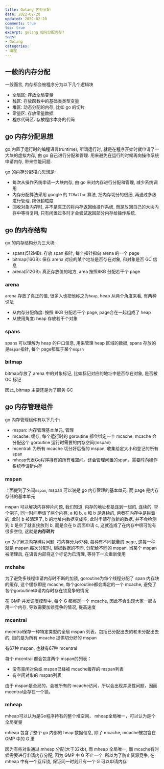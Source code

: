 ```yaml
---
title: Golang 内存分配
date: 2022-02-20            
updated: 2022-02-20         
comments: true              
toc: true                   
excerpt: golang 如何分配内存?
tags:                       
- Golang
categories:                 
- 编程
---
```


## 一般的内存分配

一般而言, 内存都会被程序分为以下几个逻辑块

- 全局区: 存放全局变量
- 栈区: 存放函数中的基础类类型变量
- 堆区: 动态分配的内存, 比如 go 的切片
- 常量区: 存放常量数据
- 程序代码区: 存放程序本身的代码

## go 内存分配思想

go 内置了运行时的编程语言(runtime), 所谓运行时, 就是在程序开始时就申请了一大块的虚拟内存, 由 go 自己进行分配和管理. 用来避免在运行的时候再向操作系统申请内存, 带来性能问题.

go 的内存分配核心思想是:

- 每次从操作系统申请一大块内存, 由 go 来对内存进行分配和管理, 减少系统调用
- 内存分配算法采用 google 的 `TCMalloc` 算法, 把内存切分的很细, 再通过多级进行管理, 降低锁粒度
- 回收对象内存时, 并不是真正的将内存返回给操作系统, 而是放回自己的大块内存中等待复用, 只有闲置过多时才会尝试返回部分内存给操作系统.

## go 的内存结构

go 的内存结构分为三大块:

- spans(512MB): 存放 span 指针, 每个指针指向 arena 的一个 page
- bitmap(16GB): 保存 arena 对应的某个地址是否存在对象, 和对象是否 GC 信息
- arena(512GB): 真正存放值的地方, area 按照8KB 分配若干个 page

### arena

arena 存放了真正的值, 很多人也把他称之为`heap`, heap 从两个角度来看, 有两种说法

- 从内存分配角度: 按照 8KB 分配若干个 page, page合在一起组成了 heap
- 从使用角度: heap 存放若干个对象

### spans

spans 可以理解为 heap 的户口信息, 用来管理 heap 区域的数据, spans 存放的是`mspan`指针, 每个 page都属于某个`mspan`

### bitmap

bitmap存放了 arena 中的对象标记, 比如标记对应的地址中是否存在对象, 是否被 GC 标记

因此, bitmap 主要还是为了服务 GC

## go 内存管理组件

go 内存管理组件有以下几个:

- mspan: 内存管理基本单元, 管理
- mcache: 缓存, 每个运行时的 goroutine 都会绑定一个 mcache, mcache 会分配这个 goroutine 运行时需要的内存空间(mspan)
- mcentral: 为所有 mcache 切分好后备的 mspan, 收集给定大小和登记的所有 span
- mheap代表Go程序持有的所有堆空间。还会管理闲置的span，需要时向操作系统申请新内存

### mspan

上面提到了名词`mspan`, mspan 可以说是 go 内存管理的基本单元, 而 page 是内存存储的基本单元

mspan 可以解决内存碎片问题, 我们知道, 内存的地址都是连到一起的, 连续的,  举个例子, 同一时间申请了两个内存, a 和 b, a 和 b 是连续的, 两者在内存中是挨着的, 此时 b 被清理了, b 的地址内数据变成空, 此时申请存放新的数据, 并不会检测到 b 是空了就直接放到 b, 而是会在 b 后面申请 c, 这就造成了在内存中很可能有很多空位, 这就是**内存碎片**

go 为了解决内存碎片问题. 将内存分为67种, 每种有不同数量的 page, 这每一种就是 mspan.每次分配时, 根据数据的不同, 分配给不同的 mspan. 当某个 mspan 被清理后, 在语言内部将这个标记为已清理, 等待下一次重新使用

### mchahe

为了避免多线程申请内存时不断的加锁, goroutine为每个线程分配了 span 内存块的缓存, 这个缓存即是 mcache, 每个goroutine都会绑定的一个 mcache, 避免了各个goroutine申请内存时存在锁竞争的情况

在 GMP 并发调度模型中, 每个 G 都绑定一个 mcache, 因此不会出现大家一起占用一个内存, 导致需要加锁竞争的情况, 提高速度

### mcentral

mcentral保存一种特定类型的全局 mspan 列表，包括已分配出去的和未分配出去的, 目的是为所有 mcache 提供切分好的 mspan

有67种 mspan, 也就有67种 mcentral

每个 mcentral 都会包含两个 mspan的列表：

- 没有空闲对象或 mspan已经被 mcache缓存的 mspan列表
- 有空闲对象的 mspan列表

由于 mspan是全局的，会被所有的 mcache访问，所以会出现并发性问题，因而 mcentral会存在一个锁。

### mheap

mheap可以认为是Go程序持有的整个堆空间， mheap全局唯一，可以认为是个全局变量

mheap 包含了整个 go 内部的 heap 数据信息, 除了 mcache, mcache被包含在GMP 中的 G 里

因为有些对象通过 mheap 分配(大于32kb), 而 mheap 全局唯一, 而 mcache有时候需要进行申请内存分配, 因为 GMP 中 G 不止一个, 所以为了防止资源竞争, 在 mheap 中有一个互斥锁, 保证同一时刻只有一个 G 可以申请内存





























